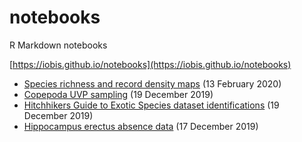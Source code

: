 # notebooks

R Markdown notebooks

[https://iobis.github.io/notebooks](https://iobis.github.io/notebooks)

- [Species richness and record density maps](record_density) (13 February 2020)
- [Copepoda UVP sampling](copepoda_uvp) (19 December 2019)
- [Hitchhikers Guide to Exotic Species dataset identifications](hitchhikers_identification) (19 December 2019)
- [Hippocampus erectus absence data](hippocampus_absence) (17 December 2019)

